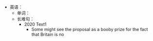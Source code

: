 - 英语：
	- 单词：
	- 长难句：
		- 2020 Text1
			- Some might see the proposal as a booby prize for the fact that Britain is no